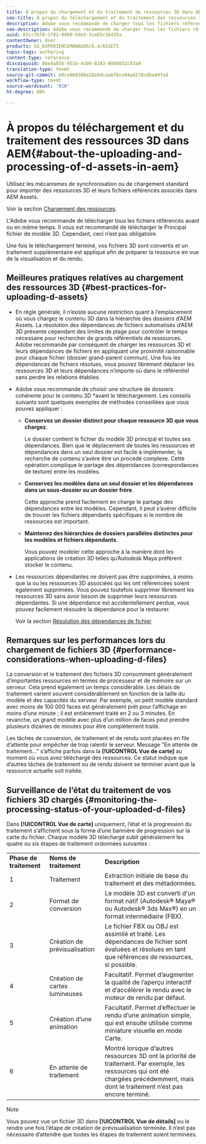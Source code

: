```yaml
---
title: À propos du chargement et du traitement de ressources 3D dans AEM
seo-title: À propos du téléchargement et du traitement des ressources 3D dans AEM
description: Adobe vous recommande de charger tous les fichiers référencés avant de télécharger le fichier du modèle 3D principal (ou simultanément à son téléchargement). Une fois le téléchargement terminé, vos fichiers 3D sont convertis et un traitement supplémentaire est appliqué afin de préparer la ressource en vue de la visualisation et du rendu.
seo-description: Adobe vous recommande de charger tous les fichiers référencés avant de télécharger le fichier du modèle 3D principal (ou simultanément à son téléchargement). Une fois le téléchargement terminé, vos fichiers 3D sont convertis et un traitement supplémentaire est appliqué afin de préparer la ressource en vue de la visualisation et du rendu.
uuid: 82ccfbf8-1f82-4960-b9e5-3ce65c16435a
contentOwner: User
products: SG_EXPERIENCEMANAGER/6.4/ASSETS
topic-tags: authoring
content-type: reference
discoiquuid: 0be4a856-951b-4cb6-8103-8004052c63a0
translation-type: tm+mt
source-git-commit: e0ce860380a28a9dcaa6f8ce94ad278cdbe49fad
workflow-type: tm+mt
source-wordcount: '810'
ht-degree: 80%

---
```



# À propos du téléchargement et du traitement des ressources 3D dans AEM{#about-the-uploading-and-processing-of-d-assets-in-aem}

Utilisez les mécanismes de synchronisation ou de chargement standard pour importer des ressources 3D et leurs fichiers référencés associés dans AEM Assets.

Voir la section [Chargement des ressources](/help/assets/managing-assets-touch-ui.md#uploading-assets).

L&#39;Adobe vous recommande de télécharger tous les fichiers référencés avant ou en même temps. Il vous est recommandé de télécharger le Principal fichier de modèle 3D. Cependant, ceci n’est pas obligatoire.

Une fois le téléchargement terminé, vos fichiers 3D sont convertis et un traitement supplémentaire est appliqué afin de préparer la ressource en vue de la visualisation et du rendu.

## Meilleures pratiques relatives au chargement des ressources 3D {#best-practices-for-uploading-d-assets}

* En règle générale, il n’existe aucune restriction quant à l’emplacement où vous chargez le contenu 3D dans la hiérarchie des dossiers d’AEM Assets. La résolution des dépendances de fichiers automatisés d’AEM 3D présente cependant des limites de plage pour contrôler le temps nécessaire pour rechercher de grands référentiels de ressources. Adobe recommande par conséquent de charger les ressources 3D et leurs dépendances de fichiers en appliquant une proximité raisonnable pour chaque fichier (dossier grand-parent commun). Une fois les dépendances de fichiers résolues, vous pouvez librement déplacer les ressources 3D et leurs dépendances n’importe où dans le référentiel sans perdre les relations établies.
* Adobe vous recommande de choisir une structure de dossiers cohérente pour le contenu 3D *avant le téléchargement. Les conseils suivants sont quelques exemples de méthodes conseillées que vous pouvez appliquer :

   * **Conservez un dossier distinct pour chaque ressource 3D que vous chargez**.

       Le dossier contient le fichier du modèle 3D principal et toutes ses dépendances. Bien que le déplacement de toutes les ressources et dépendances dans un seul dossier est facile à implémenter, la recherche de contenu s’avère être un procédé complexe. Cette opération complique le partage des dépendances (correspondances de texture) entre les modèles.

   * **Conservez les modèles dans un seul dossier et les dépendances dans un sous-dossier ou un dossier frère**.

       Cette approche prend facilement en charge le partage des dépendances entre les modèles. Cependant, il peut s’avérer difficile de trouver les fichiers dépendants spécifiques si le nombre de ressources est important.

   * **Maintenez des hiérarchies de dossiers parallèles distinctes pour les modèles et fichiers dépendants**.

      Vous pouvez modeler cette approche à la manière dont les applications de création 3D telles qu’Autodesk Maya préfèrent stocker le contenu.

* Les ressources dépendantes ne doivent pas être supprimées, à moins que la ou les ressources 3D associées qui les ont référencées soient également supprimées. Vous pouvez toutefois supprimer librement les ressources 3D sans avoir besoin de supprimer leurs ressources dépendantes. Si une dépendance est accidentellement perdue, vous pouvez facilement résoudre la dépendance pour la restaurer.

   Voir la section [Résolution des dépendances de fichier](/help/assets/resolve-file-dependencies.md).

## Remarques sur les performances lors du chargement de fichiers 3D {#performance-considerations-when-uploading-d-files}

La conversion et le traitement des fichiers 3D consomment généralement d’importantes ressources en termes de processeur et de mémoire sur un serveur. Cela prend également un temps considérable. Les délais de traitement varient souvent considérablement en fonction de la taille du modèle et des capacités du serveur. Par exemple, un petit modèle standard avec moins de 100 000 faces est généralement prêt pour l’affichage en moins d’une minute ; il est entièrement traité en 2 ou 3 minutes. En revanche, un grand modèle avec plus d’un million de faces peut prendre plusieurs dizaines de minutes pour être complètement traité.

Les tâches de conversion, de traitement et de rendu sont placées en file d’attente pour empêcher de trop ralentir le serveur. Message &quot;En attente de traitement...&quot; s’affiche parfois dans la **[!UICONTROL Vue de carte]** au moment où vous avez téléchargé des ressources. Ce statut indique que d’autres tâches de traitement ou de rendu doivent se terminer avant que la ressource actuelle soit traitée.

## Surveillance de l’état du traitement de vos fichiers 3D chargés {#monitoring-the-processing-status-of-your-uploaded-d-files}

Dans **[!UICONTROL Vue de carte]** uniquement, l’état et la progression du traitement s’affichent sous la forme d’une bannière de progression sur la carte du fichier. Chaque modèle 3D téléchargé subit généralement les quatre ou six étapes de traitement ordonnées suivantes :

<table> 
 <tbody> 
  <tr> 
   <td><strong>Phase de traitement</strong><br /> </td> 
   <td><strong>Noms de traitement</strong></td> 
   <td><strong>Description</strong></td> 
  </tr> 
  <tr> 
   <td>1</td> 
   <td>Traitement</td> 
   <td>Extraction initiale de base du traitement et des métadonnées.</td> 
  </tr> 
  <tr> 
   <td>2</td> 
   <td>Format de conversion</td> 
   <td>Le modèle 3D est converti d'un format natif (Autodesk® Maya® ou Autodesk® 3ds Max®) en un format intermédiaire (FBX).</td> 
  </tr> 
  <tr> 
   <td>3</td> 
   <td>Création de prévisualisation</td> 
   <td>Le fichier FBX ou OBJ est assimilé et traité. Les dépendances de fichier sont évaluées et résolues en tant que références de ressources, si possible.</td> 
  </tr> 
  <tr> 
   <td>4</td> 
   <td>Création de cartes lumineuses</td> 
   <td>Facultatif. Permet d’augmenter la qualité de l’aperçu interactif et d’accélérer le rendu avec le moteur de rendu par défaut.</td> 
  </tr> 
  <tr> 
   <td>5</td> 
   <td>Création d’une animation</td> 
   <td>Facultatif. Permet d’effectuer le rendu d’une animation simple, qui est ensuite utilisée comme miniature visuelle en mode Carte.</td> 
  </tr> 
  <tr> 
   <td>6</td> 
   <td>En attente de traitement</td> 
   <td>Montré lorsque d’autres ressources 3D ont la priorité de traitement. Par exemple, les ressources qui ont été chargées précédemment, mais dont le traitement n’est pas encore terminé.</td> 
  </tr> 
 </tbody> 
</table>

>[!NOTE]
>
>Vous pouvez vue un fichier 3D dans **[!UICONTROL Vue de détails]** ou le rendre une fois l’étape de création de prévisualisation terminée. Il n’est pas nécessaire d’attendre que toutes les étapes de traitement soient terminées.

